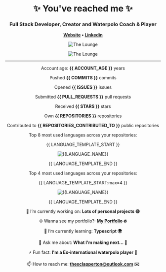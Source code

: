 
<h1 align="center">
	✨ You've reached me ✨
</h1>

<h3 align="center">
    Full Stack Developer, Creator and Waterpolo Coach & Player
</h3>

<p align="center">
	<strong>
		<a href="https://theoclapperton-portfolio.netlify.app/">Website</a>
		•
		<a href="https://www.linkedin.com/in/theoclapperton/">Linkedin</a>
	</strong>
</p>

<p align="center">
	<img
		alt="The Lounge"
		src="https://github-readme-stats.vercel.app/api?username=teobot&border_radius=25&show_icons=true">
</p>
<p align="center">
	<img
		alt="The Lounge"
		src="https://github-readme-stats.vercel.app/api/top-langs/?username=teobot&border_radius=25">
</p>

<hr/>

<p align="center">Account age: <b>{{ ACCOUNT_AGE }}</b> years</p>
<p align="center">Pushed <b>{{ COMMITS }}</b> commits</p>
<p align="center">Opened <b>{{ ISSUES }}</b> issues</p>
<p align="center">Submitted <b>{{ PULL_REQUESTS }}</b> pull requests</p>
<p align="center">Received <b>{{ STARS }}</b> stars</p>
<p align="center">Own <b>{{ REPOSITORIES }}</b> repositories</p>
<p align="center">Contributed to <b>{{ REPOSITORIES_CONTRIBUTED_TO }}</b> public repositories</p>
<p align="center">Top 8 most used languages across your repositories:</p>
<p align="center">{{ LANGUAGE_TEMPLATE_START }}</p>


<p align="center">
	<img alt="{{LANGUAGE_NAME}}" src="https://img.shields.io/static/v1?style=flat-square&label=%E2%A0%80&color=555&labelColor={{LANGUAGE_COLOR:uri}}&message={{LANGUAGE_NAME:uri}}%EF%B8%B1{{LANGUAGE_PERCENT:uri}}%25">
</p>
<p align="center">{{ LANGUAGE_TEMPLATE_END }}</p>
<p align="center">Top 4 most used languages across your repositories:</p>
<p align="center">{{ LANGUAGE_TEMPLATE_START:max=4 }}</p>
<p align="center">
	<img alt="{{LANGUAGE_NAME}}" src="https://img.shields.io/static/v1?style=flat-square&label=%E2%A0%80&color=555&labelColor={{LANGUAGE_COLOR:uri}}&message={{LANGUAGE_NAME:uri}}%EF%B8%B1{{LANGUAGE_PERCENT:uri}}%25">
</p>
<p align="center">{{ LANGUAGE_TEMPLATE_END }}</p>
<p align="center">🔭 I’m currently working on: <b>Lots of personal projects 😄</b></p>
<p align="center">🌐 Wanna see my portfolio?: <b><a href="https://theoclapperton-portfolio.netlify.app/">My Portfolio</a> 🔥</b></p>
<p align="center">🌱 I’m currently learning: <b>Typescript 🌍</b></p>
<p align="center">💬 Ask me about: <b>What I'm making next... 🥰</b></p>
<p align="center">⚡ Fun fact: <b>I'm a Ex-international waterpolo player 🤽</b></p>
<p align="center">📫 How to reach me: <b><a href="mailto:theoclapperton@outlook.com">theoclapperton@outlook.com</a> ✉️</b></p>
